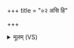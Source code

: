 +++
title = "०२ असि हि"

+++
<details><summary>मूलम् (VS)</summary>

असि॒ हि वी॑र॒ सेन्यो॑ऽसि॒ भूरि॑ पराद॒दिः।  
असि॑ द॒भ्रस्य॑ चिद्वृ॒धो य॑जमानाय शिक्षसि सुन्व॒ते भूरि॑ ते॒ वसु॑ ॥
</details>